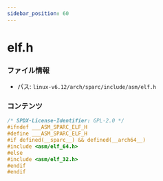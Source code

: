 ```yaml
---
sidebar_position: 60
---
```

# elf.h

### ファイル情報

- パス: `linux-v6.12/arch/sparc/include/asm/elf.h`

### コンテンツ

```h
/* SPDX-License-Identifier: GPL-2.0 */
#ifndef ___ASM_SPARC_ELF_H
#define ___ASM_SPARC_ELF_H
#if defined(__sparc__) && defined(__arch64__)
#include <asm/elf_64.h>
#else
#include <asm/elf_32.h>
#endif
#endif

```
